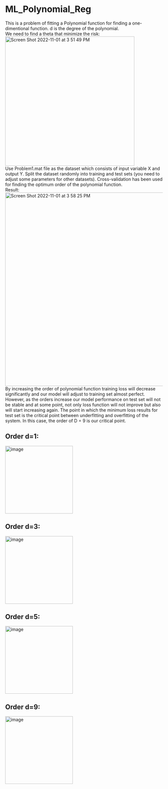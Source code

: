 # ML_Polynomial_Reg
This is a problem of fitting a Polynomial function for finding a one-dimentional function. 
d is the degree of the polynomial.<br>
We need to find a theta that minimize the risk: <br>
<img width="413" alt="Screen Shot 2022-11-01 at 3 51 49 PM" src="https://user-images.githubusercontent.com/54392924/199325963-c2210330-7322-4ab2-a240-373f3cb82616.png"> <br> 
Use Problem1.mat file as the dataset which consists of input variable X and output Y. 
Split the dataset randomly into training and test sets (you need to adjust some parameters for other datasets).
Cross-validation has been used for finding the optimum order of the polynomial function. <br>
Result: <br>
<img width="618" alt="Screen Shot 2022-11-01 at 3 58 25 PM" src="https://user-images.githubusercontent.com/54392924/199327008-75d1199b-d232-42dc-a938-7987dd70a062.png"><br>
By increasing the order of polynomial function training loss will decrease significantly and our model will adjust to training set almost perfect. However, as the orders increase our model performance on test set will not be stable and at some point, not only loss function will not improve but also will start increasing again. The point in which the minimum loss results for test set is the critical point between underfitting and overfitting of the system. In this case, the order of D = 9 is our critical point. <br>
## Order d=1:
<img width="216" alt="image" src="https://user-images.githubusercontent.com/54392924/199329647-8162516e-0075-40ea-b218-e073e6e1897d.png"> <br>
## Order d=3:
<img width="216" alt="image" src="https://user-images.githubusercontent.com/54392924/199330335-67a74adb-e5c2-4004-94c6-9c6ddfcf96b8.png"> <br>
## Order d=5:
<img width="216" alt="image" src="https://user-images.githubusercontent.com/54392924/199330689-2b7a72d5-44ac-416e-b61b-222b82709d07.png"> <br>
## Order d=9:
<img width="216" alt="image" src="https://user-images.githubusercontent.com/54392924/199330857-e1618135-84ab-4f60-8332-d34e1dfaf1e3.png"> <br>




